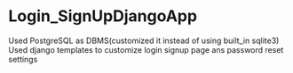 # Login_SignUpDjangoApp
Used PostgreSQL as DBMS(customized it instead of using built_in sqlite3)
Used django templates to customize login signup page ans password reset settings
